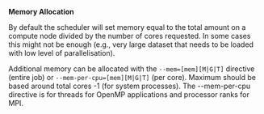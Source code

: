 **Memory Allocation**

By default the scheduler will set memory equal to the total amount on a compute node divided by the number of cores requested. In some cases 
this might not be enough (e.g., very large dataset that needs to be loaded with low level of parallelisation).

Additional memory can be allocated with the `--mem=[mem][M|G|T]` directive (entire job) or `--mem-per-cpu=[mem][M|G|T]` (per core). Maximum 
should be based around total cores -1 (for system processes). The --mem-per-cpu directive is for threads for OpenMP applications and processor 
ranks for MPI.

